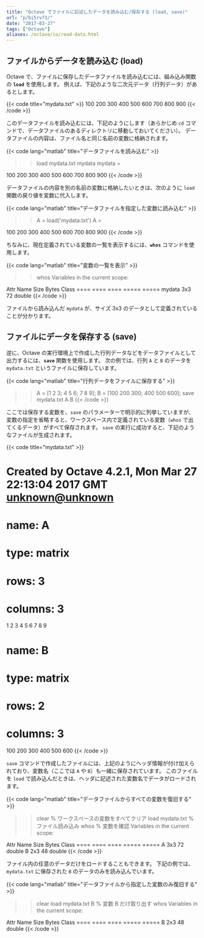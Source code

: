```yaml
---
title: "Octave でファイルに記述したデータを読み込む/保存する (load, save)"
url: "p/bi5rv73/"
date: "2017-03-27"
tags: ["Octave"]
aliases: /octave/io/read-data.html
---
```


ファイルからデータを読み込む (load)
----

Octave で、ファイルに保存したデータファイルを読み込むには、組み込み関数の __`load`__ を使用します。
例えば、下記のような二次元データ（行列データ）があるとします。

{{< code title="mydata.txt" >}}
100 200 300
400 500 600
700 800 900
{{< /code >}}

このデータファイルを読み込むには、下記のようにします（あらかじめ `cd` コマンドで、データファイルのあるディレクトリに移動しておいてください）。
データファイルの内容は、ファイル名と同じ名前の変数に格納されます。

{{< code lang="matlab" title="データファイルを読み込む" >}}
>> load mydata.txt
>> mydata
mydata =

   100   200   300
   400   500   600
   700   800   900
{{< /code >}}

データファイルの内容を別の名前の変数に格納したいときは、次のように `load` 関数の戻り値を変数に代入します。

{{< code lang="matlab" title="データファイルを指定した変数に読み込む" >}}
>> A = load('mydata.txt')
A =

   100   200   300
   400   500   600
   700   800   900
{{< /code >}}

ちなみに、現在定義されている変数の一覧を表示するには、__`whos`__ コマンドを使用します。

{{< code lang="matlab" title="変数の一覧を表示" >}}
>> whos
Variables in the current scope:

   Attr Name        Size                     Bytes  Class
   ==== ====        ====                     =====  =====
        mydata      3x3                         72  double
{{< /code >}}

ファイルから読み込んだ `mydata` が、サイズ 3x3 のデータとして定義されていることが分かります。


ファイルにデータを保存する (save)
----

逆に、Octave の実行環境上で作成した行列データなどをデータファイルとして出力するには、__`save`__ 関数を使用します。
次の例では、行列 `A` と `B` のデータを `mydata.txt` というファイルに保存しています。

{{< code lang="matlab" title="行列データをファイルに保存する" >}}
>> A = [1 2 3; 4 5 6; 7 8 9];
>> B = [100 200 300; 400 500 600];
>> save mydata.txt A B
{{< /code >}}

ここでは保存する変数を、`save` のパラメーターで明示的に列挙していますが、変数の指定を省略すると、ワークスペース内で定義されている変数（`whos` で出てくるデータ）がすべて保存されます。
`save` の実行に成功すると、下記のようなファイルが生成されます。

{{< code title="mydata.txt" >}}
# Created by Octave 4.2.1, Mon Mar 27 22:13:04 2017 GMT <unknown@unknown>
# name: A
# type: matrix
# rows: 3
# columns: 3
 1 2 3
 4 5 6
 7 8 9


# name: B
# type: matrix
# rows: 2
# columns: 3
 100 200 300
 400 500 600
{{< /code >}}

`save` コマンドで作成したファイルには、上記のようにヘッダ情報が付け加えられており、変数名（ここでは `A` や `B`）も一緒に保存されています。
このファイルを `load` で読み込んだときは、ヘッダに記述された変数名でデータがロードされます。

{{< code lang="matlab" title="データファイルからすべての変数を復旧する" >}}
>> clear            % ワークスペースの変数をすべてクリア
>> load mydata.txt  % ファイル読み込み
>> whos             % 変数を確認
Variables in the current scope:

   Attr Name        Size                     Bytes  Class
   ==== ====        ====                     =====  =====
        A           3x3                         72  double
        B           2x3                         48  double
{{< /code >}}

ファイル内の任意のデータだけをロードすることもできます。
下記の例では、`mydata.txt` に保存された `B` のデータのみを読み込んでいます。

{{< code lang="matlab" title="データファイルから指定した変数のみ復旧する" >}}
>> clear
>> load mydata.txt B  % 変数 B だけ取り出す
>> whos
Variables in the current scope:

   Attr Name        Size                     Bytes  Class
   ==== ====        ====                     =====  =====
        B           2x3                         48  double
{{< /code >}}

